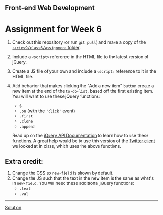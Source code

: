 ## Front-end Web Development
# Assignment for Week 6

1.  Check out this repository (or run `git pull`) and make a copy of the [`series9/class6/assignment` folder](https://github.com/JeffreyATW/fwd/tree/master/series9/class6/assignment).
2.  Include a `<script>` reference in the HTML file to the latest version of jQuery.
3.  Create a JS file of your own and include a `<script>` reference to it in the HTML file.
4.  Add behavior that makes clicking the "Add a new item" `button` create a new item at the end of the `to-do-list`, based off the first existing item. You will want to use these jQuery functions:
    *   `$`
    *   `.on` (with the `'click'` event)
    *   `.first`
    *   `.clone`
    *   `.append`
    
    Read up on the [jQuery API Documentation](http://api.jquery.com/) to learn how to use these functions. A great help would be to use this version of the [Twitter client](https://github.com/JeffreyATW/fwd/tree/master/series9/class6/noiseco) we looked at in class, which uses the above functions.

## Extra credit:

1.  Change the CSS so `new-field` is shown by default.
2.  Change the JS such that the text in the new item is the same as what's in `new-field`. You will need these additional jQuery functions:
    *   `.text`
    *   `.val`

* * *

[Solution](http://jeffreyatw.github.io/fwd-assignments/series9/class6/solution/)
